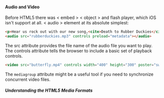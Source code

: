 #### Audio and Video
Before HTML5 there was < embed > < object > and flash player, which iOS isn't support at all.
< audio > element at its absolute simplest:
```html
<p>Hear us rock out with our new song,<cite>Death to Rubber Duckies</cite>:</p>
<audio src="rubberduckies.mp3" controls preload="metadata"></audio>
```
The src attribute provides the file name of the audio file you want to play. The controls attribute tells the browser
to include a basic set of playback controls.

```html
<video src="butterfly.mp4" controls width="400" height="300" poster="swiss_alps.jpg"></video>
```
The `mediagroup` attribute might be a useful tool if you need to synchronize concurrent video files.

##### Understanding the HTML5 Media Formats